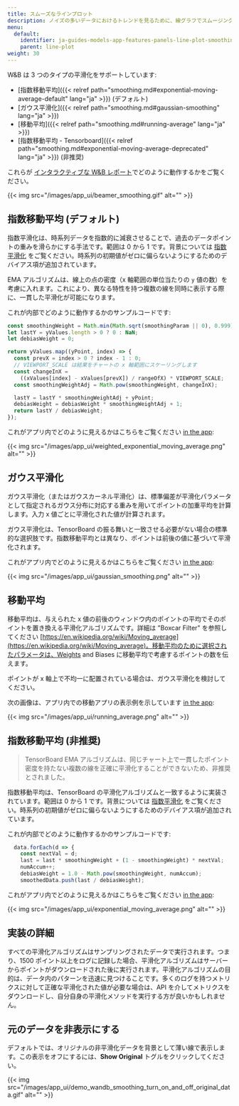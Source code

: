 ```yaml
---
title: スムーズなラインプロット
description: ノイズの多いデータにおけるトレンドを見るために、線グラフでスムージングを使用します。
menu:
  default:
    identifier: ja-guides-models-app-features-panels-line-plot-smoothing
    parent: line-plot
weight: 30
---
```


W&B は 3 つのタイプの平滑化をサポートしています:

- [指数移動平均]({{< relref path="smoothing.md#exponential-moving-average-default" lang="ja" >}}) (デフォルト)
- [ガウス平滑化]({{< relref path="smoothing.md#gaussian-smoothing" lang="ja" >}})
- [移動平均]({{< relref path="smoothing.md#running-average" lang="ja" >}})
- [指数移動平均 - Tensorboard]({{< relref path="smoothing.md#exponential-moving-average-deprecated" lang="ja" >}}) (非推奨)

これらが [インタラクティブな W&B レポート](https://wandb.ai/carey/smoothing-example/reports/W-B-Smoothing-Features--Vmlldzo1MzY3OTc)でどのように動作するかをご覧ください。

{{< img src="/images/app_ui/beamer_smoothing.gif" alt="" >}}

## 指数移動平均 (デフォルト)

指数平滑化は、時系列データを指数的に減衰させることで、過去のデータポイントの重みを滑らかにする手法です。範囲は 0 から 1 です。背景については [指数平滑化](https://www.wikiwand.com/en/Exponential_smoothing) をご覧ください。時系列の初期値がゼロに偏らないようにするためのデバイアス項が追加されています。

EMA アルゴリズムは、線上の点の密度（x 軸範囲の単位当たりの `y` 値の数）を考慮に入れます。これにより、異なる特性を持つ複数の線を同時に表示する際に、一貫した平滑化が可能になります。

これが内部でどのように動作するかのサンプルコードです:

```javascript
const smoothingWeight = Math.min(Math.sqrt(smoothingParam || 0), 0.999);
let lastY = yValues.length > 0 ? 0 : NaN;
let debiasWeight = 0;

return yValues.map((yPoint, index) => {
  const prevX = index > 0 ? index - 1 : 0;
  // VIEWPORT_SCALE は結果をチャートの x 軸範囲にスケーリングします
  const changeInX =
    ((xValues[index] - xValues[prevX]) / rangeOfX) * VIEWPORT_SCALE;
  const smoothingWeightAdj = Math.pow(smoothingWeight, changeInX);

  lastY = lastY * smoothingWeightAdj + yPoint;
  debiasWeight = debiasWeight * smoothingWeightAdj + 1;
  return lastY / debiasWeight;
});
```

これがアプリ内でどのように見えるかはこちらをご覧ください [in the app](https://wandb.ai/carey/smoothing-example/reports/W-B-Smoothing-Features--Vmlldzo1MzY3OTc):

{{< img src="/images/app_ui/weighted_exponential_moving_average.png" alt="" >}}

## ガウス平滑化

ガウス平滑化（またはガウスカーネル平滑化）は、標準偏差が平滑化パラメータとして指定されるガウス分布に対応する重みを用いてポイントの加重平均を計算します。入力 x 値ごとに平滑化された値が計算されます。

ガウス平滑化は、TensorBoard の振る舞いと一致させる必要がない場合の標準的な選択肢です。指数移動平均とは異なり、ポイントは前後の値に基づいて平滑化されます。

これがアプリ内でどのように見えるかはこちらをご覧ください [in the app](https://wandb.ai/carey/smoothing-example/reports/W-B-Smoothing-Features--Vmlldzo1MzY3OTc#3.-gaussian-smoothing):

{{< img src="/images/app_ui/gaussian_smoothing.png" alt="" >}}

## 移動平均

移動平均は、与えられた x 値の前後のウィンドウ内のポイントの平均でそのポイントを置き換える平滑化アルゴリズムです。詳細は "Boxcar Filter" を参照してください [https://en.wikipedia.org/wiki/Moving_average](https://en.wikipedia.org/wiki/Moving_average)。移動平均のために選択されたパラメータは、Weights and Biases に移動平均で考慮するポイントの数を伝えます。

ポイントが x 軸上で不均一に配置されている場合は、ガウス平滑化を検討してください。

次の画像は、アプリ内での移動アプリの表示例を示しています [in the app](https://wandb.ai/carey/smoothing-example/reports/W-B-Smoothing-Features--Vmlldzo1MzY3OTc#4.-running-average):

{{< img src="/images/app_ui/running_average.png" alt="" >}}

## 指数移動平均 (非推奨)

> TensorBoard EMA アルゴリズムは、同じチャート上で一貫したポイント密度を持たない複数の線を正確に平滑化することができないため、非推奨とされました。

指数移動平均は、TensorBoard の平滑化アルゴリズムと一致するように実装されています。範囲は 0 から 1 です。背景については [指数平滑化](https://www.wikiwand.com/en/Exponential_smoothing) をご覧ください。時系列の初期値がゼロに偏らないようにするためのデバイアス項が追加されています。

これが内部でどのように動作するかのサンプルコードです:

```javascript
  data.forEach(d => {
    const nextVal = d;
    last = last * smoothingWeight + (1 - smoothingWeight) * nextVal;
    numAccum++;
    debiasWeight = 1.0 - Math.pow(smoothingWeight, numAccum);
    smoothedData.push(last / debiasWeight);
```

これがアプリ内でどのように見えるかはこちらをご覧ください [in the app](https://wandb.ai/carey/smoothing-example/reports/W-B-Smoothing-Features--Vmlldzo1MzY3OTc):

{{< img src="/images/app_ui/exponential_moving_average.png" alt="" >}}

## 実装の詳細

すべての平滑化アルゴリズムはサンプリングされたデータで実行されます。つまり、1500 ポイント以上をログに記録した場合、平滑化アルゴリズムはサーバーからポイントがダウンロードされた後に実行されます。平滑化アルゴリズムの目的は、データ内のパターンを迅速に見つけることです。多くのログを持つメトリクスに対して正確な平滑化された値が必要な場合は、API を介してメトリクスをダウンロードし、自分自身の平滑化メソッドを実行する方が良いかもしれません。

## 元のデータを非表示にする

デフォルトでは、オリジナルの非平滑化データを背景として薄い線で表示します。この表示をオフにするには、**Show Original** トグルをクリックしてください。

{{< img src="/images/app_ui/demo_wandb_smoothing_turn_on_and_off_original_data.gif" alt="" >}}